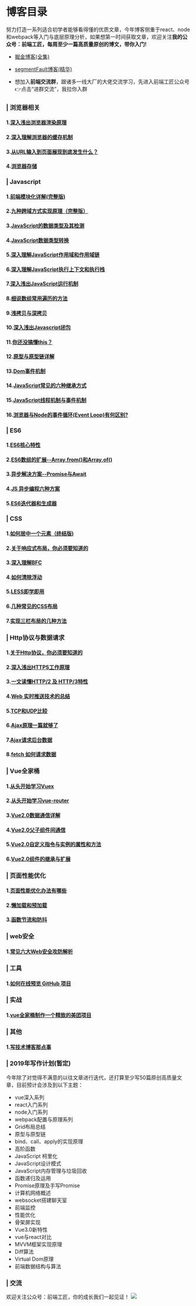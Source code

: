 # 博客目录
努力打造一系列适合初学者能够看得懂的优质文章，今年博客侧重于react、node和webpack等入门与底层原理分析，如果想第一时间获取文章，欢迎关注**我的公众号：前端工匠，每周至少一篇高质量原创的博文，带你入门!**  
- [掘金博客(全集)](https://juejin.im/user/5a9a9cdcf265da238b7d771c)

- [segmentFault博客(精华)](https://segmentfault.com/u/langlixingzhou/articles)

- 想加入**前端交流群**，跟诸多一线大厂的大佬交流学习，先进入前端工匠公众号👉点击“进群交流”，我拉你入群
### |  浏览器相关
#### 1.[深入浅出浏览器渲染原理](https://github.com/ljianshu/Blog/issues/51)
#### 2.[深入理解浏览器的缓存机制](https://github.com/ljianshu/Blog/issues/23)
#### 3.[从URL输入到页面展现到底发生什么？](https://github.com/ljianshu/Blog/issues/24)
#### 4.[浏览器存储](https://github.com/ljianshu/Blog/issues/25)
### |  Javascript
#### 1.[前端模块化详解(完整版)](https://github.com/ljianshu/Blog/issues/48)
#### 2.[九种跨域方式实现原理（完整版）](https://github.com/ljianshu/Blog/issues/55)
#### 3.[JavaScript的数据类型及其检测](https://github.com/ljianshu/Blog/issues/4)
#### 4.[JavaScript数据类型转换](https://github.com/ljianshu/Blog/issues/1)
#### 5.[深入理解JavaScript作用域和作用域链](https://github.com/ljianshu/Blog/issues/59)
#### 6.[深入理解JavaScript执行上下文和执行栈](https://github.com/ljianshu/Blog/issues/60)
#### 7.[深入浅出JavaScript运行机制](https://github.com/ljianshu/Blog/issues/2)
#### 8.[细说数组常用遍历的方法](https://github.com/ljianshu/Blog/issues/31)
#### 9.[浅拷贝与深拷贝](https://github.com/ljianshu/Blog/issues/5)
#### 10.[深入浅出Javascript闭包](https://github.com/ljianshu/Blog/issues/6)
#### 11.[你还没搞懂this？](https://github.com/ljianshu/Blog/issues/7)
#### 12.[原型与原型链详解](https://github.com/ljianshu/Blog/issues/18)
#### 13.[Dom事件机制](https://github.com/ljianshu/Blog/issues/44)
#### 14.[JavaScript常见的六种继承方式](https://github.com/ljianshu/Blog/issues/20)
#### 15.[JavaScript线程机制与事件机制](https://github.com/ljianshu/Blog/issues/28)
#### 16.[浏览器与Node的事件循环(Event Loop)有何区别?](https://github.com/ljianshu/Blog/issues/54)
### |  ES6
#### 1.[ES6核心特性](https://github.com/ljianshu/Blog/issues/10)
#### 2.[ES6数组的扩展--Array.from()和Array.of()](https://github.com/ljianshu/Blog/issues/12)
#### 3.[异步解决方案--Promise与Await](https://github.com/ljianshu/Blog/issues/13)
#### 4.[JS 异步编程六种方案](https://github.com/ljianshu/Blog/issues/53)
#### 5.[ES6迭代器和生成器](https://github.com/ljianshu/Blog/issues/42)
### |  CSS
#### 1.[如何居中一个元素（终结版)](https://github.com/ljianshu/Blog/issues/29)
#### 2.[关于响应式布局，你必须要知道的](https://github.com/ljianshu/Blog/issues/38)
#### 3.[深入理解BFC](https://github.com/ljianshu/Blog/issues/15)
#### 4.[如何清除浮动](https://github.com/ljianshu/Blog/issues/16)
#### 5.[LESS即学即用](https://github.com/ljianshu/Blog/issues/19)
#### 6.[几种常见的CSS布局](https://github.com/ljianshu/Blog/issues/40)
#### 7.[实现三栏布局的几种方法](https://github.com/ljianshu/Blog/issues/14)
### |  Http协议与数据请求
#### 1.[关于Http协议，你必须要知道的](https://github.com/ljianshu/Blog/issues/22)
#### 2.[深入浅出HTTPS工作原理](https://github.com/ljianshu/Blog/issues/50)
#### 3.[一文读懂HTTP/2 及 HTTP/3特性](https://github.com/ljianshu/Blog/issues/57)
#### 4.[Web 实时推送技术的总结](https://github.com/ljianshu/Blog/issues/58)
#### 5.[TCP和UDP比较](https://github.com/ljianshu/Blog/issues/61)
#### 6.[Ajax原理一篇就够了](https://github.com/ljianshu/Blog/issues/45)
#### 7.[Ajax请求后台数据](https://github.com/ljianshu/Blog/issues/46)
#### 8.[fetch 如何请求数据](https://github.com/ljianshu/Blog/issues/47)
### |  Vue全家桶
#### 1.[从头开始学习Vuex](https://github.com/ljianshu/Blog/issues/36)
#### 2.[从头开始学习vue-router](https://github.com/ljianshu/Blog/issues/39)
#### 3.[Vue2.0数据通信详解](https://github.com/ljianshu/Blog/issues/34)
#### 4.[Vue2.0父子组件间通信](https://github.com/ljianshu/Blog/issues/32)
#### 5.[Vue2.0自定义指令与实例的属性和方法](https://github.com/ljianshu/Blog/issues/33)
#### 6.[Vue2.0组件的继承与扩展](https://github.com/ljianshu/Blog/issues/35)
### |  页面性能优化
#### 1.[页面性能优化办法有哪些](https://github.com/ljianshu/Blog/issues/9)
#### 2.[懒加载和预加载](https://github.com/ljianshu/Blog/issues/8)
#### 3.[函数节流和防抖](https://github.com/ljianshu/Blog/issues/43)
### |  web安全
#### 1.[常见六大Web安全攻防解析](https://github.com/ljianshu/Blog/issues/56)
### |  工具
#### 1.[如何在线预览 GitHub 项目](https://github.com/ljianshu/Blog/issues/52)
### |  实战
#### 1.[vue全家桶制作一个精致的美团项目](https://github.com/ljianshu/Blog/issues/37)
### |  其他
#### 1.[写技术博客那点事](https://github.com/ljianshu/Blog/issues/62)
### |  2019年写作计划(暂定)
今年除了对觉得不满意的以往文章进行迭代，还打算至少写50篇原创高质量文章，目前预计会涉及到以下主题：
- vue深入系列
- react入门系列
- node入门系列
- webpack配置与原理系列
- Grid布局总结
- 原型与原型链
- bind、call、apply的实现原理
- 高阶函数
- JavaScript 柯里化
- JavaScript设计模式
- JavaScript内存管理与垃圾回收
- 函数递归及运用
- Promise原理及手写Promise
- 计算机网络概述
- websocket搭建聊天室
- 前端监控
- 性能优化
- 骨架屏实现
- Vue3.0新特性
- vue与react对比
- MVVM框架实现原理
- Diff算法
- Virtual Dom原理
- 前端数据结构与算法

### |  交流
欢迎关注公众号：前端工匠，你的成长我们一起见证！
![](https://upload-images.jianshu.io/upload_images/3174701-38dead2bab33ebfa.png?imageMogr2/auto-orient/strip%7CimageView2/2/w/1240)
